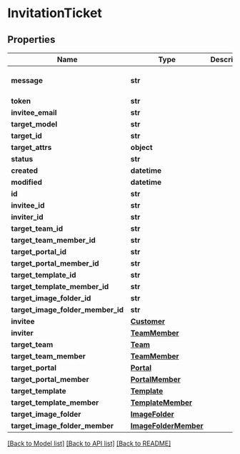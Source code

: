 # InvitationTicket

## Properties
Name | Type | Description | Notes
------------ | ------------- | ------------- | -------------
**message** | **str** |  | [optional] [default to '']
**token** | **str** |  | [optional] 
**invitee_email** | **str** |  | [optional] 
**target_model** | **str** |  | 
**target_id** | **str** |  | 
**target_attrs** | **object** |  | [optional] 
**status** | **str** |  | [optional] 
**created** | **datetime** |  | [optional] 
**modified** | **datetime** |  | [optional] 
**id** | **str** |  | [optional] 
**invitee_id** | **str** |  | [optional] 
**inviter_id** | **str** |  | [optional] 
**target_team_id** | **str** |  | [optional] 
**target_team_member_id** | **str** |  | [optional] 
**target_portal_id** | **str** |  | [optional] 
**target_portal_member_id** | **str** |  | [optional] 
**target_template_id** | **str** |  | [optional] 
**target_template_member_id** | **str** |  | [optional] 
**target_image_folder_id** | **str** |  | [optional] 
**target_image_folder_member_id** | **str** |  | [optional] 
**invitee** | [**Customer**](Customer.md) |  | [optional] 
**inviter** | [**TeamMember**](TeamMember.md) |  | [optional] 
**target_team** | [**Team**](Team.md) |  | [optional] 
**target_team_member** | [**TeamMember**](TeamMember.md) |  | [optional] 
**target_portal** | [**Portal**](Portal.md) |  | [optional] 
**target_portal_member** | [**PortalMember**](PortalMember.md) |  | [optional] 
**target_template** | [**Template**](Template.md) |  | [optional] 
**target_template_member** | [**TemplateMember**](TemplateMember.md) |  | [optional] 
**target_image_folder** | [**ImageFolder**](ImageFolder.md) |  | [optional] 
**target_image_folder_member** | [**ImageFolderMember**](ImageFolderMember.md) |  | [optional] 

[[Back to Model list]](../README.md#documentation-for-models) [[Back to API list]](../README.md#documentation-for-api-endpoints) [[Back to README]](../README.md)


